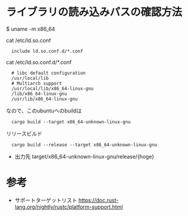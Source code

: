 
# ライブラリの読み込みパスの確認方法
$ uname -m
x86_64

cat /etc/ld.so.conf
```結果
  include ld.so.conf.d/*.conf
```
cat /etc/ld.so.conf.d/*.conf
```
  # libc default configuration
  /usr/local/lib
  # Multiarch support
  /usr/local/lib/x86_64-linux-gnu
  /lib/x86_64-linux-gnu
  /usr/lib/x86_64-linux-gnu
```

なので、このubuntuへのbuildは

```
  cargo build --target x86_64-unknown-linux-gnu
```
リリースビルド
```shell
  cargo build --release --target x86_64-unknown-linux-gnu
```

- 出力先
target/x86_64-unknown-linux-gnu/release/{hoge}

# 参考
- サポートターゲットリスト
https://doc.rust-lang.org/nightly/rustc/platform-support.html